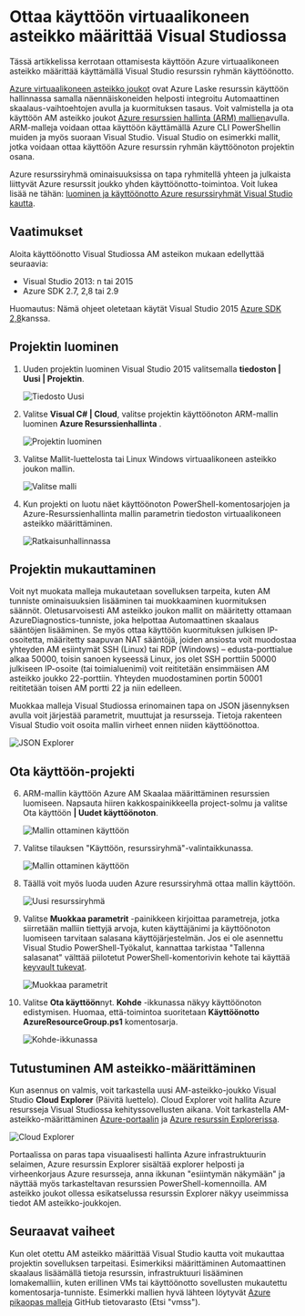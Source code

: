 <properties
    pageTitle="Ottaa käyttöön virtuaalikoneen asteikko määrittää Visual Studiossa | Microsoft Azure"
    description="Ottaa käyttöön virtuaalikoneen asteikko joukkoja Visual Studio ja Resurssienhallinta-malli"
    services="virtual-machine-scale-sets"
    documentationCenter=""
    authors="gbowerman"
    manager="timlt"
    editor=""
    tags="azure-resource-manager"/>

<tags
    ms.service="virtual-machine-scale-sets"
    ms.workload="na"
    ms.tgt_pltfrm="na"
    ms.devlang="na"
    ms.topic="article"
    ms.date="06/13/2016"
    ms.author="guybo"/>

# <a name="deploy-virtual-machine-scale-set-using-visual-studio"></a>Ottaa käyttöön virtuaalikoneen asteikko määrittää Visual Studiossa

Tässä artikkelissa kerrotaan ottamisesta käyttöön Azure virtuaalikoneen asteikko määrittää käyttämällä Visual Studio resurssin ryhmän käyttöönotto.


[Azure virtuaalikoneen asteikko joukot](https://azure.microsoft.com/blog/azure-vm-scale-sets-public-preview/) ovat Azure Laske resurssin käyttöön hallinnassa samalla näennäiskoneiden helposti integroitu Automaattinen skaalaus-vaihtoehtojen avulla ja kuormituksen tasaus. Voit valmistella ja ota käyttöön AM asteikko joukot [Azure resurssien hallinta (ARM) mallien](https://github.com/Azure/azure-quickstart-templates)avulla. ARM-malleja voidaan ottaa käyttöön käyttämällä Azure CLI PowerShellin muiden ja myös suoraan Visual Studio. Visual Studio on esimerkki mallit, jotka voidaan ottaa käyttöön Azure resurssin ryhmän käyttöönoton projektin osana.

Azure resurssiryhmä ominaisuuksissa on tapa ryhmitellä yhteen ja julkaista liittyvät Azure resurssit joukko yhden käyttöönotto-toimintoa. Voit lukea lisää ne tähän: [luominen ja käyttöönotto Azure resurssiryhmät Visual Studio kautta](../vs-azure-tools-resource-groups-deployment-projects-create-deploy.md).

## <a name="pre-requisites"></a>Vaatimukset

Aloita käyttöönotto Visual Studiossa AM asteikon mukaan edellyttää seuraavia:

- Visual Studio 2013: n tai 2015
- Azure SDK 2.7, 2,8 tai 2.9

Huomautus: Nämä ohjeet oletetaan käytät Visual Studio 2015 [Azure SDK 2,8](https://azure.microsoft.com/blog/announcing-the-azure-sdk-2-8-for-net/)kanssa.

## <a name="creating-a-project"></a>Projektin luominen

1. Uuden projektin luominen Visual Studio 2015 valitsemalla **tiedoston | Uusi | Projektin**.

    ![Tiedosto Uusi][file_new]

2. Valitse **Visual C# | Cloud**, valitse projektin käyttöönoton ARM-mallin luominen **Azure Resurssienhallinta** .

    ![Projektin luominen][create_project]

3.  Valitse Mallit-luettelosta tai Linux Windows virtuaalikoneen asteikko joukon mallin.

    ![Valitse malli][select_Template]

4. Kun projekti on luotu näet käyttöönoton PowerShell-komentosarjojen ja Azure-Resurssienhallinta mallin parametrin tiedoston virtuaalikoneen asteikko määrittäminen.

    ![Ratkaisunhallinnassa][solution_explorer]

## <a name="customize-your-project"></a>Projektin mukauttaminen

Voit nyt muokata malleja mukautetaan sovelluksen tarpeita, kuten AM tunniste ominaisuuksien lisääminen tai muokkaaminen kuormituksen säännöt. Oletusarvoisesti AM asteikko joukon mallit on määritetty ottamaan AzureDiagnostics-tunniste, joka helpottaa Automaattinen skaalaus sääntöjen lisääminen. Se myös ottaa käyttöön kuormituksen julkisen IP-osoitetta, määritetty saapuvan NAT sääntöjä, joiden ansiosta voit muodostaa yhteyden AM esiintymät SSH (Linux) tai RDP (Windows) – edusta-porttialue alkaa 50000, toisin sanoen kyseessä Linux, jos olet SSH porttiin 50000 julkiseen IP-osoite (tai toimialuenimi) voit reititetään ensimmäisen AM asteikko joukko 22-porttiin. Yhteyden muodostaminen portin 50001 reititetään toisen AM portti 22 ja niin edelleen.

 Muokkaa malleja Visual Studiossa erinomainen tapa on JSON jäsennyksen avulla voit järjestää parametrit, muuttujat ja resursseja. Tietoja rakenteen Visual Studio voit osoita mallin virheet ennen niiden käyttöönottoa.

![JSON Explorer][json_explorer]

## <a name="deploy-the-project"></a>Ota käyttöön-projekti

6. ARM-mallin käyttöön Azure AM Skaalaa määrittäminen resurssien luomiseen. Napsauta hiiren kakkospainikkeella project-solmu ja valitse Ota käyttöön **| Uudet käyttöönoton**.

    ![Mallin ottaminen käyttöön][5deploy_Template]

7. Valitse tilauksen "Käyttöön, resurssiryhmä"-valintaikkunassa.

    ![Mallin ottaminen käyttöön][6deploy_Template]

8. Täällä voit myös luoda uuden Azure resurssiryhmä ottaa mallin käyttöön.

    ![Uusi resurssiryhmä][new_resource]

9. Valitse **Muokkaa parametrit** -painikkeen kirjoittaa parametreja, jotka siirretään malliin tiettyjä arvoja, kuten käyttäjänimi ja käyttöönoton luomiseen tarvitaan salasana käyttöjärjestelmän. Jos ei ole asennettu Visual Studio PowerShell-Työkalut, kannattaa tarkistaa "Tallenna salasanat" välttää piilotetut PowerShell-komentorivin kehote tai käyttää [keyvault tukevat](https://azure.microsoft.com/blog/keyvault-support-for-arm-templates/).

    ![Muokkaa parametrit][edit_parameters]

10. Valitse **Ota käyttöön**nyt. **Kohde** -ikkunassa näkyy käyttöönoton edistymisen. Huomaa, että-toimintoa suoritetaan **Käyttöönotto AzureResourceGroup.ps1** komentosarja.

    ![Kohde-ikkunassa][output_window]

## <a name="exploring-your-vm-scale-set"></a>Tutustuminen AM asteikko-määrittäminen

Kun asennus on valmis, voit tarkastella uusi AM-asteikko-joukko Visual Studio **Cloud Explorer** (Päivitä luettelo). Cloud Explorer voit hallita Azure resursseja Visual Studiossa kehityssovellusten aikana. Voit tarkastella AM-asteikko-määrittäminen [Azure-portaalin](https://portal.azure.com) ja [Azure resurssin Explorerissa](https://resources.azure.com/).

![Cloud Explorer][cloud_explorer]

 Portaalissa on paras tapa visuaalisesti hallinta Azure infrastruktuurin selaimen, Azure resurssin Explorer sisältää explorer helposti ja virheenkorjaus Azure resursseja, anna ikkunan "esiintymän näkymään" ja näyttää myös tarkasteltavan resurssien PowerShell-komennoilla. AM asteikko joukot ollessa esikatselussa resurssin Explorer näkyy useimmissa tiedot AM asteikko-joukkojen.

## <a name="next-steps"></a>Seuraavat vaiheet

Kun olet otettu AM asteikko määrittää Visual Studio kautta voit mukauttaa projektin sovelluksen tarpeitasi. Esimerkiksi määrittäminen Automaattinen skaalaus lisäämällä tietoja resurssin, infrastruktuuri lisääminen lomakemalliin, kuten erillinen VMs tai käyttöönotto sovellusten mukautettu komentosarja-tunniste. Esimerkki mallien hyvä lähteen löytyvät [Azure pikaopas malleja](https://github.com/Azure/azure-quickstart-templates) GitHub tietovarasto (Etsi "vmss").

[file_new]: ./media/virtual-machine-scale-sets-vs-create/1-FileNew.png
[create_project]: ./media/virtual-machine-scale-sets-vs-create/2-CreateProject.png
[select_Template]: ./media/virtual-machine-scale-sets-vs-create/3b-SelectTemplateLin.png
[solution_explorer]: ./media/virtual-machine-scale-sets-vs-create/4-SolutionExplorer.png
[json_explorer]: ./media/virtual-machine-scale-sets-vs-create/10-JsonExplorer.png
[5deploy_Template]: ./media/virtual-machine-scale-sets-vs-create/5-DeployTemplate.png
[6deploy_Template]: ./media/virtual-machine-scale-sets-vs-create/6-DeployTemplate.png
[new_resource]: ./media/virtual-machine-scale-sets-vs-create/7-NewResourceGroup.png
[edit_parameters]: ./media/virtual-machine-scale-sets-vs-create/8-EditParameter.png
[output_window]: ./media/virtual-machine-scale-sets-vs-create/9-Output.png
[cloud_explorer]: ./media/virtual-machine-scale-sets-vs-create/12-CloudExplorer.png
